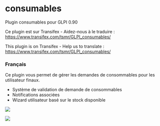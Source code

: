 # consumables
Plugin consumables pour GLPI 0.90

Ce plugin est sur Transifex - Aidez-nous à le traduire :
https://www.transifex.com/tsmr/GLPI_consumables/

This plugin is on Transifex - Help us to translate :
https://www.transifex.com/tsmr/GLPI_consumables/

### Français

Ce plugin vous permet de gérer les demandes de consommables pour les utilisateur finaux.
* Système de validation de demande de consommables
* Notifications associées
* Wizard utilisateur basé sur le stock disponible

![](https://github.com/InfotelGLPI/consumables/blob/master/wiki/Menu%20plugin%20consumables.png)


![](https://github.com/InfotelGLPI/consumables/blob/master/wiki/Wizard%20plugin%20consumables.png)

